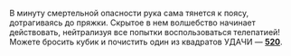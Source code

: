 В минуту смертельной опасности рука сама тянется к поясу, дотрагиваясь до пряжки. Скрытое в нем волшебство начинает действовать, нейтрализуя все попытки воспользоваться телепатией! Можете бросить кубик и почистить один из квадратов УДАЧИ — [**520**](#n_520).

